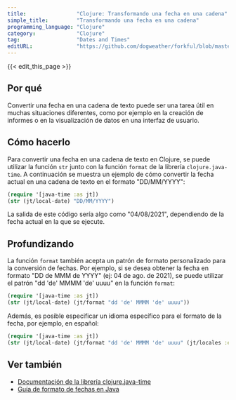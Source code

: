 ```yaml
---
title:                "Clojure: Transformando una fecha en una cadena"
simple_title:         "Transformando una fecha en una cadena"
programming_language: "Clojure"
category:             "Clojure"
tag:                  "Dates and Times"
editURL:              "https://github.com/dogweather/forkful/blob/master/content/es/clojure/converting-a-date-into-a-string.md"
---
```


{{< edit_this_page >}}

## Por qué
Convertir una fecha en una cadena de texto puede ser una tarea útil en muchas situaciones diferentes, como por ejemplo en la creación de informes o en la visualización de datos en una interfaz de usuario.

## Cómo hacerlo
Para convertir una fecha en una cadena de texto en Clojure, se puede utilizar la función `str` junto con la función `format` de la librería `clojure.java-time`. A continuación se muestra un ejemplo de cómo convertir la fecha actual en una cadena de texto en el formato "DD/MM/YYYY":

```Clojure
(require '[java-time :as jt])
(str (jt/local-date) "DD/MM/YYYY")
```
La salida de este código sería algo como "04/08/2021", dependiendo de la fecha actual en la que se ejecute.

## Profundizando
La función `format` también acepta un patrón de formato personalizado para la conversión de fechas. Por ejemplo, si se desea obtener la fecha en formato "DD de MMM de YYYY" (ej: 04 de ago. de 2021), se puede utilizar el patrón "dd 'de' MMMM 'de' uuuu" en la función `format`:

```Clojure
(require '[java-time :as jt])
(str (jt/local-date) (jt/format "dd 'de' MMMM 'de' uuuu"))
```
Además, es posible especificar un idioma específico para el formato de la fecha, por ejemplo, en español:

```Clojure
(require '[java-time :as jt])
(str (jt/local-date) (jt/format "dd 'de' MMMM 'de' uuuu" (jt/locales :es)))
```

## Ver también
- [Documentación de la librería clojure.java-time](https://clojure.github.io/java-time/)
- [Guía de formato de fechas en Java](https://docs.oracle.com/javase/tutorial/i18n/format/dateFormat.html)